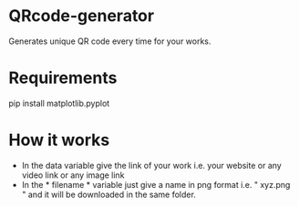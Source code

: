 # QRcode-generator
Generates unique QR code every time for your works.

# Requirements
pip install matplotlib.pyplot

# How it works
- In the data variable give the link of your work i.e. your website or any video link or any image link
- In the * filename * variable just give a name in png format i.e. " xyz.png " and it will be downloaded in the same folder. 
